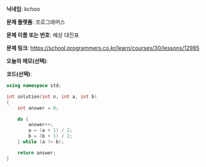 **닉네임**: kchoo

**문제 플랫폼**: 프로그래머스

**문제 이름 또는 번호**: 예상 대진표

**문제 링크**: https://school.programmers.co.kr/learn/courses/30/lessons/12985

**오늘의 메모(선택)**:  

**코드(선택)**: 

```c++
using namespace std;

int solution(int n, int a, int b)
{
    int answer = 0;

    do {
		answer++;
		a = (a + 1) / 2;
		b = (b + 1) / 2;
	} while (a != b);

	return answer;
}
```
